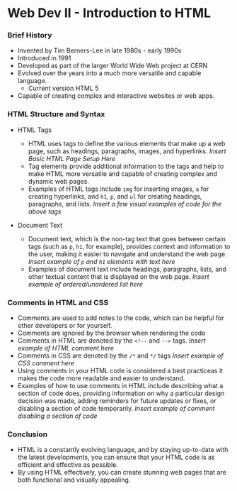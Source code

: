# Web Dev II - Introduction to HTML

### Brief History

* Invented by Tim Berners-Lee in late 1980s - early 1990s
* Introduced in 1991
* Developed as part of the larger World Wide Web project at CERN
* Evolved over the years into a much more versatile and capable language.
  * Current version HTML 5
* Capable of creating complex and interactive websites or web apps.

### HTML Structure and Syntax

* HTML Tags

  * HTML uses tags to define the various elements that make up a web page, such as headings, paragraphs, images, and hyperlinks.
  *Insert Basic HTML Page Setup Here*
  * Tag elements provide additional information to the tags and help to make HTML more versatile and capable of creating complex and dynamic web pages.
  * Examples of HTML tags include `img` for inserting images, `a` for creating hyperlinks, and `h1`, `p`, and `ul` for creating headings, paragraphs, and lists.
  *Insert a few visual examples of code for the above tags*


* Document Text

  * Document text, which is the non-tag text that goes between certain tags (such as `p`, `h1`, for example), provides context and information to the user, making it easier to navigate and understand the web page.
  *Insert example of `p` and `h1` elements with text here*
  * Examples of document text include headings, paragraphs, lists, and other textual content that is displayed on the web page.
  *Insert example of ordered/unordered list here*
  

### Comments in HTML and CSS

* Comments are used to add notes to the code, which can be helpful for other developers or for yourself.
* Comments are ignored by the browser when rendering the code
* Comments in HTML are denoted by the `<!--` and `-->` tags.
*Insert example of HTML comment here*
* Comments in CSS are denoted by the `/*` and `*/` tags
*Insert example of CSS comment here*
* Using comments in your HTML code is considered a best practiceas it makes the code more readable and easier to understand.
* Examples of how to use comments in HTML include describing what a section of code does, providing information on why a particular design decision was made, adding reminders for future updates or fixes, or disabling a section of code temporarily.
*Insert example of comment disabling a section of code*


### Conclusion

* HTML is a constantly evolving language, and by staying up-to-date with the latest developments, you can ensure that your HTML code is as efficient and effective as possible.
* By using HTML effectively, you can create stunning web pages that are both functional and visually appealing.